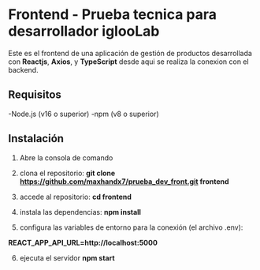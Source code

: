 # Frontend - Prueba tecnica para desarrollador iglooLab

Este es el frontend de una aplicación de gestión de productos desarrollada con **Reactjs**, **Axios**, y **TypeScript** desde aqui se realiza la conexion con el backend.

## Requisitos

-Node.js (v16 o superior)
-npm (v8 o superior)

## Instalación

1. Abre la consola de comando

2. clona el repositorio:
**git clone https://github.com/maxhandx7/prueba_dev_front.git frontend**
3. accede al repositorio:
**cd frontend**
4. instala las dependencias:
**npm install**
5. configura las variables de entorno para la conexión (el archivo .env):

**REACT_APP_API_URL=http://localhost:5000**

6. ejecuta el servidor
**npm start**

